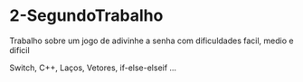 # 2-SegundoTrabalho

Trabalho sobre um jogo de adivinhe a senha com dificuldades facil, medio e dificil

Switch, C++, Laços, Vetores, if-else-elseif ...
